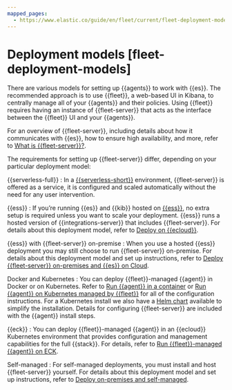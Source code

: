 ```yaml
---
mapped_pages:
  - https://www.elastic.co/guide/en/fleet/current/fleet-deployment-models.html
---
```


# Deployment models [fleet-deployment-models]

There are various models for setting up {{agents}} to work with {{es}}. The recommended approach is to use {{fleet}}, a web-based UI in Kibana, to centrally manage all of your {{agents}} and their policies. Using {{fleet}} requires having an instance of {{fleet-server}} that acts as the interface between the {{fleet}} UI and your {{agents}}.

For an overview of {{fleet-server}}, including details about how it communicates with {{es}}, how to ensure high availability, and more, refer to [What is {{fleet-server}}?](/reference/ingestion-tools/fleet/fleet-server.md).

The requirements for setting up {{fleet-server}} differ, depending on your particular deployment model:

{{serverless-full}}
:   In a [{{serverless-short}}](/deploy-manage/deploy/elastic-cloud/serverless.md) environment, {{fleet-server}} is offered as a service, it is configured and scaled automatically without the need for any user intervention.

{{ess}}
:   If you’re running {{es}} and {{kib}} hosted on [{{ess}}](/deploy-manage/deploy/elastic-cloud/cloud-hosted.md), no extra setup is required unless you want to scale your deployment. {{ess}} runs a hosted version of {{integrations-server}} that includes {{fleet-server}}. For details about this deployment model, refer to [Deploy on {{ecloud}}](/reference/ingestion-tools/fleet/add-fleet-server-cloud.md).

{{ess}} with {{fleet-server}} on-premise
:   When you use a hosted {{ess}} deployment you may still choose to run {{fleet-server}} on-premise. For details about this deployment model and set up instructions, refer to [Deploy {{fleet-server}} on-premises and {{es}} on Cloud](/reference/ingestion-tools/fleet/add-fleet-server-mixed.md).

Docker and Kubernetes
:   You can deploy {{fleet}}-managed {{agent}} in Docker or on Kubernetes. Refer to [Run {{agent}} in a container](/reference/ingestion-tools/fleet/elastic-agent-container.md) or  [Run {{agent}} on Kubernetes managed by {{fleet}}](/reference/ingestion-tools/fleet/running-on-kubernetes-managed-by-fleet.md) for all of the configuration instructions. For a Kubernetes install we also have a [Helm chart](/reference/ingestion-tools/fleet/install-on-kubernetes-using-helm.md) available to simplify the installation. Details for configuring {{fleet-server}} are included with the {{agent}} install steps.

{{eck}}
:   You can deploy {{fleet}}-managed {{agent}} in an {{ecloud}} Kubernetes environment that provides configuration and management capabilities for the full {{stack}}. For details, refer to [Run {{fleet}}-managed {{agent}} on ECK](/deploy-manage/deploy/cloud-on-k8s/fleet-managed-elastic-agent.md).

Self-managed
:   For self-managed deployments, you must install and host {{fleet-server}} yourself. For details about this deployment model and set up instructions, refer to [Deploy on-premises and self-managed](/reference/ingestion-tools/fleet/add-fleet-server-on-prem.md).









